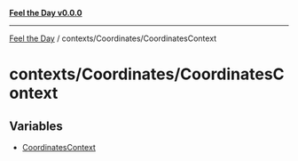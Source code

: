 [**Feel the Day v0.0.0**](../../../README.md)

***

[Feel the Day](../../../README.md) / contexts/Coordinates/CoordinatesContext

# contexts/Coordinates/CoordinatesContext

## Variables

- [CoordinatesContext](variables/CoordinatesContext.md)
